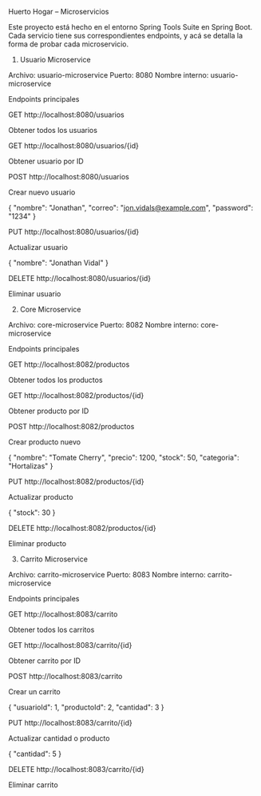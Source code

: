 Huerto Hogar – Microservicios

Este proyecto está hecho en el entorno Spring Tools Suite en Spring Boot.
Cada servicio tiene sus correspondientes endpoints, y acá se detalla la forma de probar cada microservicio.

1. Usuario Microservice

Archivo: usuario-microservice
Puerto: 8080
Nombre interno: usuario-microservice

Endpoints principales

GET
http://localhost:8080/usuarios

Obtener todos los usuarios

GET
http://localhost:8080/usuarios/{id}

Obtener usuario por ID

POST
http://localhost:8080/usuarios

Crear nuevo usuario

{
  "nombre": "Jonathan",
  "correo": "jon.vidals@example.com",
  "password": "1234"
}


PUT
http://localhost:8080/usuarios/{id}

Actualizar usuario

{
  "nombre": "Jonathan Vidal"
}


DELETE
http://localhost:8080/usuarios/{id}

Eliminar usuario

2. Core Microservice

Archivo: core-microservice
Puerto: 8082
Nombre interno: core-microservice

Endpoints principales

GET
http://localhost:8082/productos

Obtener todos los productos

GET
http://localhost:8082/productos/{id}

Obtener producto por ID

POST
http://localhost:8082/productos

Crear producto nuevo

{
  "nombre": "Tomate Cherry",
  "precio": 1200,
  "stock": 50,
  "categoria": "Hortalizas"
}


PUT
http://localhost:8082/productos/{id}

Actualizar producto

{
  "stock": 30
}


DELETE
http://localhost:8082/productos/{id}

Eliminar producto

3. Carrito Microservice

Archivo: carrito-microservice
Puerto: 8083
Nombre interno: carrito-microservice

Endpoints principales

GET
http://localhost:8083/carrito

Obtener todos los carritos

GET
http://localhost:8083/carrito/{id}

Obtener carrito por ID

POST
http://localhost:8083/carrito

Crear un carrito

{
  "usuarioId": 1,
  "productoId": 2,
  "cantidad": 3
}


PUT
http://localhost:8083/carrito/{id}

Actualizar cantidad o producto

{
  "cantidad": 5
}


DELETE
http://localhost:8083/carrito/{id}

Eliminar carrito
